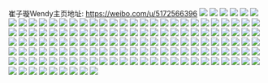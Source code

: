 崔子璇Wendy主页地址: https://weibo.com/u/5172566396 
![](https://wx4.sinaimg.cn/mw2000/005E3yOgly1h99bfqbdrrj30ty0qg417.jpg) 
![](https://wx4.sinaimg.cn/mw2000/005E3yOgly1h8vunpxg1qj30u014046c.jpg) 
![](https://wx4.sinaimg.cn/mw2000/005E3yOgly1h90yk16ueuj30u013nwrd.jpg) 
![](https://wx4.sinaimg.cn/mw2000/005E3yOgly1h8nnyut79ej311b0u0tfi.jpg) 
![](https://wx4.sinaimg.cn/mw2000/005E3yOgly1h8i8h3waibj30u01t1jwt.jpg) 
![](https://wx4.sinaimg.cn/mw2000/005E3yOgly1h883ehaw41j30u0140ah1.jpg) 
![](https://wx4.sinaimg.cn/mw2000/005E3yOgly1h7tkfjtrd1j30u0140wnp.jpg) 
![](https://wx4.sinaimg.cn/mw2000/005E3yOgly1h7tkfkndwwj30u00zjn6k.jpg) 
![](https://wx4.sinaimg.cn/mw2000/005E3yOgly1h7tkfl1f1gj30u013ewne.jpg) 
![](https://wx4.sinaimg.cn/mw2000/005E3yOgly1h7l5ss3cxrj32c0340hdu.jpg) 
![](https://wx4.sinaimg.cn/mw2000/005E3yOgly1h7l5svalp4j32c0340kjl.jpg) 
![](https://wx4.sinaimg.cn/mw2000/005E3yOgly1h7l5tbsanzj32c03401kz.jpg) 
![](https://wx4.sinaimg.cn/mw2000/005E3yOgly1h7l5t0jerlj32c03401kz.jpg) 
![](https://wx4.sinaimg.cn/mw2000/005E3yOgly1h7l5t4bipsj32c0340qv6.jpg) 
![](https://wx4.sinaimg.cn/mw2000/005E3yOgly1h7l5t72fz9j32c0340hdw.jpg) 
![](https://wx4.sinaimg.cn/mw2000/005E3yOgly1h7f2ydbnmsj32c0340n3g.jpg) 
![](https://wx4.sinaimg.cn/mw2000/005E3yOgly1h7f2yfdxhqj329v315hdu.jpg) 
![](https://wx4.sinaimg.cn/mw2000/005E3yOgly1h7c4rwtwbej32c02r0b2b.jpg) 
![](https://wx4.sinaimg.cn/mw2000/005E3yOgly1h7c4rx8jrpj30qo0k010s.jpg) 
![](https://wx4.sinaimg.cn/mw2000/005E3yOgly1h7c4s1tjy6j32dc35sakf.jpg) 
![](https://wx4.sinaimg.cn/mw2000/005E3yOgly1h7c4s3yed0j30rb0xnwid.jpg) 
![](https://wx4.sinaimg.cn/mw2000/005E3yOgly1h6zavyq2l1j30n00o2gmb.jpg) 
![](https://wx4.sinaimg.cn/mw2000/005E3yOgly1h5w1hav2tvj325v2swgqt.jpg) 
![](https://wx4.sinaimg.cn/mw2000/005E3yOgly1h5kioflv9qj32c02c01ky.jpg) 
![](https://wx4.sinaimg.cn/mw2000/005E3yOgly1h1pnphu7noj314r1ic4eh.jpg) 
![](https://wx4.sinaimg.cn/mw2000/005E3yOgly1h1pnpi8551j30u0140wjh.jpg) 
![](https://wx4.sinaimg.cn/mw2000/005E3yOgly1h1pnsfb86qj32c0340npf.jpg) 
![](https://wx4.sinaimg.cn/mw2000/005E3yOgly1h1m0xo9jx4j31lh24mhdt.jpg) 
![](https://wx4.sinaimg.cn/mw2000/005E3yOgly1h02xq4swt3j322o3401kz.jpg) 
![](https://wx4.sinaimg.cn/mw2000/005E3yOgly1gxh1dk9r18j31sc239kjl.jpg) 
![](https://wx4.sinaimg.cn/mw2000/005E3yOgly1gxbgm6zk0cj313s1nne27.jpg) 
![](https://wx4.sinaimg.cn/mw2000/005E3yOgly1gxbgm8euquj315o1ld1ic.jpg) 
![](https://wx4.sinaimg.cn/mw2000/005E3yOgly1gxbgm4xpooj315o1jktk6.jpg) 
![](https://wx4.sinaimg.cn/mw2000/005E3yOgly1gx7f6yc4l8j33402c01l0.jpg) 
![](https://wx4.sinaimg.cn/mw2000/005E3yOgly1gx7f70jkk6j32c0340hdv.jpg) 
![](https://wx4.sinaimg.cn/mw2000/005E3yOgly1gwv8twhmcsj32c02c01kz.jpg) 
![](https://wx4.sinaimg.cn/mw2000/005E3yOgly1gwv8tzle7dj329529onpe.jpg) 
![](https://wx4.sinaimg.cn/mw2000/005E3yOgly1gwrevb6pxdj31o0280njg.jpg) 
![](https://wx4.sinaimg.cn/mw2000/005E3yOgly1gwrevdfqn2j32c02c0npe.jpg) 
![](https://wx4.sinaimg.cn/mw2000/005E3yOggy1gvx9onnblgj334022oqv6.jpg) 
![](https://wx4.sinaimg.cn/mw2000/005E3yOggy1gvx9oqx13oj334022ox6q.jpg) 
![](https://wx4.sinaimg.cn/mw2000/005E3yOggy1gvx9ot9uwsj334022onpe.jpg) 
![](https://wx4.sinaimg.cn/mw2000/005E3yOggy1gvx9oxqfmjj322o340x6r.jpg) 
![](https://wx4.sinaimg.cn/mw2000/005E3yOggy1gvx9p160qyj334022okjn.jpg) 
![](https://wx4.sinaimg.cn/mw2000/005E3yOggy1gvx9p3wl3tj334022oqv6.jpg) 
![](https://wx4.sinaimg.cn/mw2000/005E3yOggy1gvx9p8ix91j334022ox6q.jpg) 
![](https://wx4.sinaimg.cn/mw2000/005E3yOggy1gvx9pbujkwj334022oqv6.jpg) 
![](https://wx4.sinaimg.cn/mw2000/005E3yOggy1gvx9pfucxcj322o340x6r.jpg) 
![](https://wx4.sinaimg.cn/mw2000/005E3yOggy1gvx9phrelzj31y42x4qv6.jpg) 
![](https://wx4.sinaimg.cn/mw2000/005E3yOggy1gvx9pjt9r0j334022onpf.jpg) 
![](https://wx4.sinaimg.cn/mw2000/005E3yOggy1gvx9plg3lvj31uk2rvu0y.jpg) 
![](https://wx4.sinaimg.cn/mw2000/005E3yOggy1gvx9pmrf26j31up1zsb2a.jpg) 
![](https://wx4.sinaimg.cn/mw2000/005E3yOggy1gvx9pnxco0j31ex1vcx6p.jpg) 
![](https://wx4.sinaimg.cn/mw2000/005E3yOggy1gvx9pq3a8gj31o328j4qr.jpg) 
![](https://wx4.sinaimg.cn/mw2000/005E3yOggy1gvx9prv9q0j31mq1w6npe.jpg) 
![](https://wx4.sinaimg.cn/mw2000/005E3yOggy1gvx9put5l9j334022onpf.jpg) 
![](https://wx4.sinaimg.cn/mw2000/005E3yOggy1gvx9okzn70j31um2rv4qq.jpg) 
![](https://wx4.sinaimg.cn/mw2000/005E3yOggy1guw57gglmfj62bz31lhdu02.jpg) 
![](https://wx4.sinaimg.cn/mw2000/005E3yOggy1guw57hhrzfj62062senot02.jpg) 
![](https://wx4.sinaimg.cn/mw2000/005E3yOggy1gubsf5vgz2j62c0340kjm02.jpg) 
![](https://wx4.sinaimg.cn/mw2000/005E3yOggy1grzjjkiqkkj32c033y4qr.jpg) 
![](https://wx4.sinaimg.cn/mw2000/005E3yOggy1grzji1yghuj30n018mncb.jpg) 
![](https://wx4.sinaimg.cn/mw2000/005E3yOggy1grzji2ztrjj30n00sf127.jpg) 
![](https://wx4.sinaimg.cn/mw2000/005E3yOggy1grs0oy0jmtj321m2bjb2a.jpg) 
![](https://wx4.sinaimg.cn/mw2000/005E3yOggy1grs0ov6i0ij32c02c0x6q.jpg) 
![](https://wx4.sinaimg.cn/mw2000/005E3yOggy1grs0owhf3dj323h2r14qp.jpg) 
![](https://wx4.sinaimg.cn/mw2000/005E3yOggy1grs0otp5p9j30my0q5q94.jpg) 
![](https://wx4.sinaimg.cn/mw2000/005E3yOggy1grs0p0hterj322o3401ky.jpg) 
![](https://wx4.sinaimg.cn/mw2000/005E3yOggy1grs0p8ajrmj31xe1ytx6p.jpg) 
![](https://wx4.sinaimg.cn/mw2000/005E3yOggy1grfjokj4zlj324k2u2hdt.jpg) 
![](https://wx4.sinaimg.cn/mw2000/005E3yOggy1grfjore9inj30qq156tka.jpg) 
![](https://wx4.sinaimg.cn/mw2000/005E3yOggy1grfjolu40hj31xq2kze81.jpg) 
![](https://wx4.sinaimg.cn/mw2000/005E3yOggy1grfjoqih9kj32c0340u0x.jpg) 
![](https://wx4.sinaimg.cn/mw2000/005E3yOggy1grfjos3d8jj30qf13pqg7.jpg) 
![](https://wx4.sinaimg.cn/mw2000/005E3yOggy1grfjoj2s64j31ty2fzb2a.jpg) 
![](https://wx4.sinaimg.cn/mw2000/005E3yOggy1grfjou27dcj31nw1ywkjl.jpg) 
![](https://wx4.sinaimg.cn/mw2000/005E3yOggy1grfjossip1j30ro18t7jr.jpg) 
![](https://wx4.sinaimg.cn/mw2000/005E3yOggy1grfjow7nhrj327j2y14qq.jpg) 
![](https://wx4.sinaimg.cn/mw2000/005E3yOggy1gr306q3yj4j32c02h0e82.jpg) 
![](https://wx4.sinaimg.cn/mw2000/005E3yOggy1gr306noysuj31sc1sc7wi.jpg) 
![](https://wx4.sinaimg.cn/mw2000/005E3yOggy1gr306san53j327d2k5e81.jpg) 
![](https://wx4.sinaimg.cn/mw2000/005E3yOggy1gr306u9xtgj621v2qinpd02.jpg) 
![](https://wx4.sinaimg.cn/mw2000/005E3yOggy1gr306gqj9nj33402c0b29.jpg) 
![](https://wx4.sinaimg.cn/mw2000/005E3yOggy1gr306x2umbj32c0340b2a.jpg) 
![](https://wx4.sinaimg.cn/mw2000/005E3yOggy1gr30792t39j32c0340qv6.jpg) 
![](https://wx4.sinaimg.cn/mw2000/005E3yOggy1gr307dz3fsj32b2340b2c.jpg) 
![](https://wx4.sinaimg.cn/mw2000/005E3yOggy1gr3075hxv4j32c0340npd.jpg) 
![](https://wx4.sinaimg.cn/mw2000/005E3yOggy1gq3myjtxlrj30rs15odob.jpg) 
![](https://wx4.sinaimg.cn/mw2000/005E3yOggy1gq3myj7y9xj30n01x0qt8.jpg) 
![](https://wx4.sinaimg.cn/mw2000/005E3yOgly1gp0ws1amybj33402c0qv5.jpg) 
![](https://wx4.sinaimg.cn/mw2000/005E3yOgly1goihtrhwi9j31o0280u0x.jpg) 
![](https://wx4.sinaimg.cn/mw2000/005E3yOgly1gnysfgahgbj31o0280npe.jpg) 
![](https://wx4.sinaimg.cn/mw2000/005E3yOgly1gn2knqj5kpj31o01o0npd.jpg) 
![](https://wx4.sinaimg.cn/mw2000/005E3yOgly1gn2knt5n1ij31o01o0kjl.jpg) 
![](https://wx4.sinaimg.cn/mw2000/005E3yOgly1gn2knut0a4j31o01o0kjl.jpg) 
![](https://wx4.sinaimg.cn/mw2000/005E3yOgly1gn2knvw086j31kr1kq7wh.jpg) 
![](https://wx4.sinaimg.cn/mw2000/005E3yOggy1gl0mr2r2tvj32bw319e81.jpg) 
![](https://wx4.sinaimg.cn/mw2000/005E3yOggy1gl0mr3rz0zj32c031vb29.jpg) 
![](https://wx4.sinaimg.cn/mw2000/005E3yOggy1gl0mr6oxmdj32c0340hdt.jpg) 
![](https://wx4.sinaimg.cn/mw2000/005E3yOggy1gl0mr1bty3j32c03407wj.jpg) 
![](https://wx4.sinaimg.cn/mw2000/005E3yOggy1gl0mr9lbb6j32c0340e81.jpg) 
![](https://wx4.sinaimg.cn/mw2000/005E3yOggy1gl0mrbkkl7j32c032wx6q.jpg) 
![](https://wx4.sinaimg.cn/mw2000/005E3yOggy1gkti9ncnh2j30n02gn1kx.jpg) 
![](https://wx4.sinaimg.cn/mw2000/005E3yOggy1gktiay8zhcj32c0340b2a.jpg) 
![](https://wx4.sinaimg.cn/mw2000/005E3yOggy1gkpyyldxglj32c02plqqp.jpg) 
![](https://wx4.sinaimg.cn/mw2000/005E3yOggy1gkpyynxecij32c02vhe82.jpg) 
![](https://wx4.sinaimg.cn/mw2000/005E3yOggy1gjc0ukbacoj30u00u0qjs.jpg) 
![](https://wx4.sinaimg.cn/mw2000/005E3yOggy1gjc0uldwhxj30u00v2wyg.jpg) 
![](https://wx4.sinaimg.cn/mw2000/005E3yOggy1gjc0ulypbxj30u00u0qaw.jpg) 
![](https://wx4.sinaimg.cn/mw2000/005E3yOggy1gjc0umv6v3j30u00ydamq.jpg) 
![](https://wx4.sinaimg.cn/mw2000/005E3yOggy1gjc0unnjw1j30u00u04ey.jpg) 
![](https://wx4.sinaimg.cn/mw2000/005E3yOggy1gjc0upi4umj32c02c07wi.jpg) 
![](https://wx4.sinaimg.cn/mw2000/005E3yOgly1ggjb16oz1fj321s21skfk.jpg) 
![](https://wx4.sinaimg.cn/mw2000/005E3yOgly1gfbiwachc9j31hc1t4npd.jpg) 
![](https://wx4.sinaimg.cn/mw2000/005E3yOgly1gfbiwbs59mj31l41uhnpd.jpg) 
![](https://wx4.sinaimg.cn/mw2000/005E3yOgly1gfbiwcj8kaj31vb1y2000.jpg) 
![](https://wx4.sinaimg.cn/mw2000/005E3yOgly1gfbiwdc8ftj31ub1w41ky.jpg) 
![](https://wx4.sinaimg.cn/mw2000/005E3yOgly1gclqz2sg50j30u00u07j8.jpg) 
![](https://wx4.sinaimg.cn/mw2000/005E3yOgly1gc6e0u3o86j30qa0qbtjz.jpg) 
![](https://wx4.sinaimg.cn/mw2000/005E3yOgly1gbsp05y202j318g18gtnk.jpg) 
![](https://wx4.sinaimg.cn/mw2000/005E3yOgly1gbsp06mfyvj31o01o07wh.jpg) 
![](https://wx4.sinaimg.cn/mw2000/005E3yOgly1ga8uwwjx47j3115115dx4.jpg) 
![](https://wx4.sinaimg.cn/mw2000/005E3yOgly1g9gc24m7zcj31io1iokjn.jpg) 
![](https://wx4.sinaimg.cn/mw2000/005E3yOgly1g9gc2a19j0j31jp1jqqv7.jpg) 
![](https://wx4.sinaimg.cn/mw2000/005E3yOgly1g9gc2dud0dj31o01j0npf.jpg) 
![](https://wx4.sinaimg.cn/mw2000/005E3yOgly1g9gc2hk3toj31j21j2hdv.jpg) 
![](https://wx4.sinaimg.cn/mw2000/005E3yOgly1g9gc2i8483j30m80m8gwd.jpg) 
![](https://wx4.sinaimg.cn/mw2000/005E3yOgly1g9gc2mdgvmj31o01o0hdv.jpg) 
![](https://wx4.sinaimg.cn/mw2000/005E3yOgly1g9gc2mty5qj30m80m8n4d.jpg) 
![](https://wx4.sinaimg.cn/mw2000/005E3yOgly1g9gc2oln6uj31i51i57wi.jpg) 
![](https://wx4.sinaimg.cn/mw2000/005E3yOgly1g9gc2r7qqjj31o01o0qv7.jpg) 
![](https://wx4.sinaimg.cn/mw2000/005E3yOgly1g9cutj8kmij30rs12wk82.jpg) 
![](https://wx4.sinaimg.cn/mw2000/005E3yOgly1g9cutntr8nj32c02c04qq.jpg) 
![](https://wx4.sinaimg.cn/mw2000/005E3yOgly1g97qu6xq5rj315o5scu10.jpg) 
![](https://wx4.sinaimg.cn/mw2000/005E3yOgly1g97quedmpsj31o01o0e82.jpg) 
![](https://wx4.sinaimg.cn/mw2000/005E3yOgly1g97quihq28j31o01o0x6p.jpg) 
![](https://wx4.sinaimg.cn/mw2000/005E3yOgly1g97quosj96j30rs5uo1l0.jpg) 
![](https://wx4.sinaimg.cn/mw2000/005E3yOgly1g69nrisugzj318o1o0b2a.jpg) 
![](https://wx4.sinaimg.cn/mw2000/005E3yOgly1g69nrlwqtxj31400u07qu.jpg) 
![](https://wx4.sinaimg.cn/mw2000/005E3yOgly1g69nrrvmwwj31o00xru0x.jpg) 
